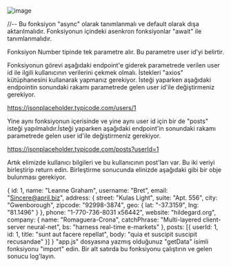 ![image](https://user-images.githubusercontent.com/48786969/152544165-7308bafe-f38d-478e-bfd0-085df0879120.png)



//--
Bu fonksiyon "async" olarak tanımlanmalı ve default olarak dışa aktarılmalıdır. Fonksiyonun içindeki asenkron fonksiyonlar "await" ile tanımlanmalıdır.

Fonksiyon Number tipinde tek parametre alır. Bu parametre user id'yi belirtir.

Fonksiyonun görevi aşağıdaki endpoint'e giderek parametrede verilen user id ile ilgili kullanıcının verilerini çekmek olmalı. İstekleri "axios" kütüphanesini kullanarak yapmanız gerekiyor. İsteği yaparken aşağıdaki endpointin sonundaki rakamı parametrede gelen user id'ile değiştirmeniz gerekiyor.

https://jsonplaceholder.typicode.com/users/1

Yine aynı fonksiyonun içerisinde ve yine aynı user id için bir de "posts" isteği yapılmalıdır.İsteği yaparken aşağıdaki endpoint'in sonundaki rakamı parametrede gelen user id'ile değiştirmeniz gerekiyor.

https://jsonplaceholder.typicode.com/posts?userId=1

Artık elimizde kullanıcı bilgileri ve bu kullanıcının post'ları var. Bu iki veriyi birleştirip return edin. Birleştirme sonucunda elinizde aşağıdaki gibi bir obje bulunması gerekiyor.

{
	id: 1,
	name: "Leanne Graham",
	username: "Bret",
	email: "Sincere@april.biz",
	address: {
		street: "Kulas Light",
		suite: "Apt. 556",
		city: "Gwenborough",
		zipcode: "92998-3874",
		geo: {
			lat: "-37.3159",
			lng: "81.1496"
		}
	},
	phone: "1-770-736-8031 x56442",
	website: "hildegard.org",
	company: {
		name: "Romaguera-Crona",
		catchPhrase: "Multi-layered client-server neural-net",
		bs: "harness real-time e-markets"
	},
	posts: [{
		userId: 1,
		id: 1,
		title: "sunt aut facere repellat",
		body: "quia et suscipit suscipit recusandae"
	}]
}
"app.js" dosyasına yazmış olduğunuz "getData" isimli fonksiyonu "import" edin. Bir alt satırda bu fonksiyonu çalıştırın ve gelen sonucu log'layın.
